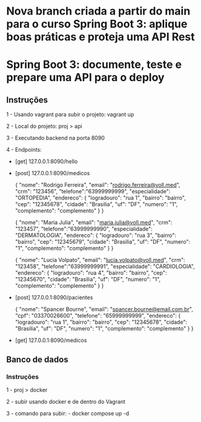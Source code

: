 # Nova branch criada a partir do main para o curso Spring Boot 3: aplique boas práticas e proteja uma API Rest


# Spring Boot 3: documente, teste e prepare uma API para o deploy


## Instruções

1 - Usando vagrant para subir o projeto: vagrant up


2 - Local do projeto: proj > api


3 - Executando backend na porta 8090


4 - Endpoints:
- [get] 127.0.0.1:8090/hello

- [post] 127.0.0.1:8090/medicos
    
    {
    "nome": "Rodrigo Ferreira",
    "email": "rodrigo.ferreira@voll.med",
    "crm": "123456",
    "telefone":"63999999999",
    "especialidade": "ORTOPEDIA",
    "endereco": {
        "logradouro": "rua 1",
        "bairro": "bairro",
        "cep": "12345678",
        "cidade": "Brasilia",
        "uf": "DF",
        "numero": "1",
        "complemento": "complemento"
        }
    } 


    {
    "nome": "Maria Julia",
    "email": "maria.julia@voll.med",
    "crm": "123457",
    "telefone":"63999999990",
    "especialidade": "DERMATOLOGIA",
    "endereco": {
        "logradouro": "rua 3",
        "bairro": "bairro",
        "cep": "12345679",
        "cidade": "Brasilia",
        "uf": "DF",
        "numero": "1",
        "complemento": "complemento"
        }
    }


    {
    "nome": "Lucia Volpato",
    "email": "lucia.volpato@voll.med",
    "crm": "123458",
    "telefone":"63999999991",
    "especialidade": "CARDIOLOGIA",
    "endereco": {
        "logradouro": "rua 4",
        "bairro": "bairro",
        "cep": "12345670",
        "cidade": "Brasilia",
        "uf": "DF",
        "numero": "1",
        "complemento": "complemento"
        }
    }


- [post] 127.0.0.1:8090/pacientes
    
    {
    "nome": "Spancer Bourne",
    "email": "spancer.bourne@email.com.br",
    "cpf": "03370026600",
    "telefone": "65999999999",
    "endereco": {
        "logradouro": "rua 1",
        "bairro": "bairro",
        "cep": "12345678",
        "cidade": "Brasilia",
        "uf": "DF",
        "numero": "1",
        "complemento": "complemento"
        }
    }

- [get] 127.0.0.1:8090/medicos

## Banco de dados

### Instruções

1 - proj > docker


2 - subir usando docker e de dentro do Vagrant


3 - comando para subir: 
    - docker compose up -d
